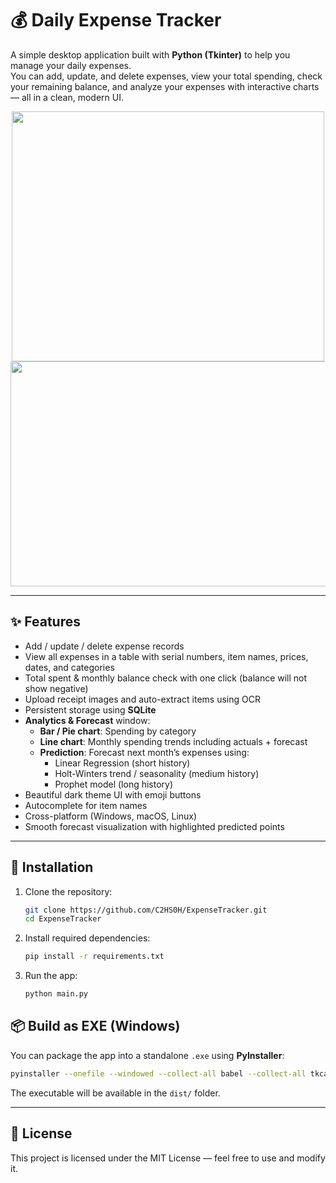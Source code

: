 # 💰 Daily Expense Tracker

A simple desktop application built with **Python (Tkinter)** to help you manage your daily expenses.  
You can add, update, and delete expenses, view your total spending, check your remaining balance, and analyze your expenses with interactive charts — all in a clean, modern UI.

<div align="center">
<img src="https://i.ibb.co/SD4pb41D/python-klsf-Mn2c-PW.png" width="500" height="400"/>
<img src="https://i.ibb.co/qM26MC3J/python-Lbk-OQd-UFh-L.png" width="650" height="360"/>
</div>

---

## ✨ Features

- Add / update / delete expense records
- View all expenses in a table with serial numbers, item names, prices, dates, and categories
- Total spent & monthly balance check with one click (balance will not show negative)
- Upload receipt images and auto-extract items using OCR
- Persistent storage using **SQLite**
- **Analytics & Forecast** window:
  - **Bar / Pie chart**: Spending by category
  - **Line chart**: Monthly spending trends including actuals + forecast
  - **Prediction**: Forecast next month’s expenses using:
    - Linear Regression (short history)
    - Holt-Winters trend / seasonality (medium history)
    - Prophet model (long history)
- Beautiful dark theme UI with emoji buttons
- Autocomplete for item names
- Cross-platform (Windows, macOS, Linux)
- Smooth forecast visualization with highlighted predicted points

---

## 🚀 Installation

1. Clone the repository:

   ```bash
   git clone https://github.com/C2HS0H/ExpenseTracker.git
   cd ExpenseTracker
   ```

2. Install required dependencies:

   ```bash
   pip install -r requirements.txt
   ```

3. Run the app:
   ```bash
   python main.py
   ```

## 📦 Build as EXE (Windows)

You can package the app into a standalone `.exe` using **PyInstaller**:

```bash
pyinstaller --onefile --windowed --collect-all babel --collect-all tkcalendar main.py
```

The executable will be available in the `dist/` folder.

---

## 📄 License

This project is licensed under the MIT License — feel free to use and modify it.
